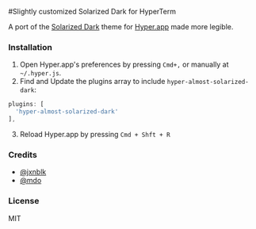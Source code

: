 #Slightly customized Solarized Dark for HyperTerm

A port of the [Solarized Dark](http://ethanschoonover.com/solarized) theme for [Hyper.app](https://hyper.is/) made more legible.

### Installation
1. Open Hyper.app's preferences by pressing `Cmd+,` or manually at `~/.hyper.js`.
2. Find and Update the plugins array to include `hyper-almost-solarized-dark`:

  ```js
  plugins: [
    'hyper-almost-solarized-dark'
  ],
  ```
3. Reload Hyper.app by pressing `Cmd + Shft + R`

### Credits
- [@jxnblk](https://github.com/jxnblk)
- [@mdo](https://github.com/mdo)

### License
MIT
